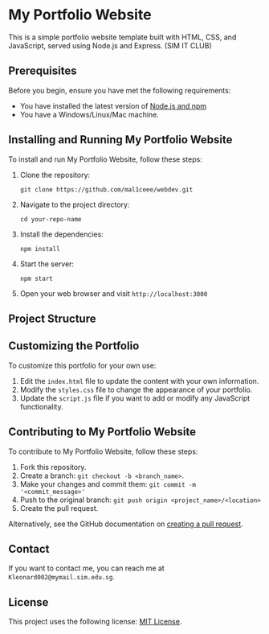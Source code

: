 # My Portfolio Website

This is a simple portfolio website template built with HTML, CSS, and JavaScript, served using Node.js and Express. (SIM IT CLUB)

## Prerequisites

Before you begin, ensure you have met the following requirements:

* You have installed the latest version of [Node.js and npm](https://nodejs.org/en/download/)
* You have a Windows/Linux/Mac machine.

## Installing and Running My Portfolio Website

To install and run My Portfolio Website, follow these steps:

1. Clone the repository:
   ```
   git clone https://github.com/mal1ceee/webdev.git
   ```

2. Navigate to the project directory:
   ```
   cd your-repo-name
   ```

3. Install the dependencies:
   ```
   npm install
   ```

4. Start the server:
   ```
   npm start
   ```

5. Open your web browser and visit `http://localhost:3000`


## Project Structure


## Customizing the Portfolio

To customize this portfolio for your own use:

1. Edit the `index.html` file to update the content with your own information.
2. Modify the `styles.css` file to change the appearance of your portfolio.
3. Update the `script.js` file if you want to add or modify any JavaScript functionality.

## Contributing to My Portfolio Website

To contribute to My Portfolio Website, follow these steps:

1. Fork this repository.
2. Create a branch: `git checkout -b <branch_name>`.
3. Make your changes and commit them: `git commit -m '<commit_message>'`
4. Push to the original branch: `git push origin <project_name>/<location>`
5. Create the pull request.

Alternatively, see the GitHub documentation on [creating a pull request](https://help.github.com/en/github/collaborating-with-issues-and-pull-requests/creating-a-pull-request).

## Contact

If you want to contact me, you can reach me at `Kleonard002@mymail.sim.edu.sg`.

## License

This project uses the following license: [MIT License](<link_to_license>).